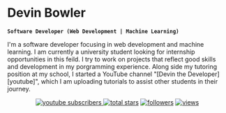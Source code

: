 # Devin Bowler

**`Software Developer (Web Development | Machine Learning)`**

I'm a software developer focusing in web development and machine learning. I am currently a university student looking for internship opportunities in this feild. I try to work on projects that reflect good skills and development in my porgramming experience. Along side my tutoring position at my school, I started a YouTube channel "[Devin the Developer][youtube]", which I am uploading tutorials to assist other students in their journey.

<p align="center">
  <a href="https://www.youtube.com/channel/UC9cdOWpenoXrl0hLMh9oy8g">
    <img alt="youtube subscribers" title="Subscribe to my YouTube channel">
  <a href="https://github.com/DenverCoder1?tab=repositories&sort=stargazers">
    <img alt="total stars" title="Total stars on GitHub" src="https://custom-icon-badges.demolab.com/github/stars/DenverCoder1?color=55960c&style=for-the-badge&labelColor=488207&logo=star"/></a>
  <a href="https://github.com/DenverCoder1?tab=followers">
    <img alt="followers" title="Follow me on Github" src="https://custom-icon-badges.demolab.com/github/followers/DenverCoder1?color=236ad3&labelColor=1155ba&style=for-the-badge&logo=person-add&label=Follow&logoColor=white"/></a>
  <a href="https://github.com/DenverCoder1/Simple-View-Counter">
    <img alt="views" title="GitHub profile views" src="https://freshidea.com/jonah/app/DenverCoder1-profile-views"/></a>
</p>
